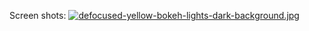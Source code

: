 Screen shots:
[![defocused-yellow-bokeh-lights-dark-background.jpg](https://i.postimg.cc/x199Xgny/defocused-yellow-bokeh-lights-dark-background.jpg)](https://postimg.cc/nCSy54sC)
